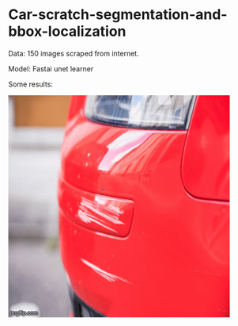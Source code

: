 # Car-scratch-segmentation-and-bbox-localization

Data: 150 images scraped from internet.

Model: Fastai unet learner

Some results:

![](images/3zvm95.gif)


